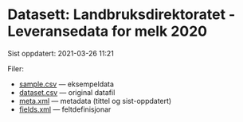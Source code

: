 # Datasett: Landbruksdirektoratet - Leveransedata for melk 2020
 Sist oppdatert: 2021-03-26 11:21

 Filer:
 - [sample.csv](sample.csv) — eksempeldata
 - [dataset.csv](dataset.csv) — original datafil
 - [meta.xml](meta.xml) — metadata (tittel og sist-oppdatert)
 - [fields.xml](fields.xml) — feltdefinisjonar

